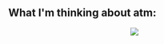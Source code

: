 ## What I'm thinking about atm:

<p align="center">
  <img src="https://github.com/timyourivh/timyourivh/assets/60601502/160d13d3-75b1-4ed6-8bd4-a718ba9001f2">
</p>
